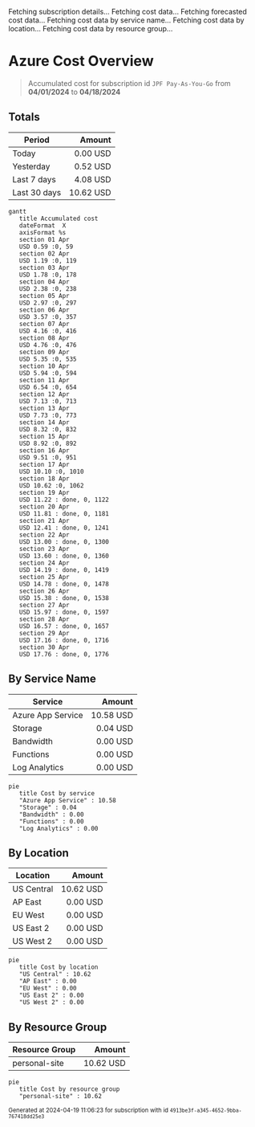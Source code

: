 Fetching subscription details...
Fetching cost data...
Fetching forecasted cost data...
Fetching cost data by service name...
Fetching cost data by location...
Fetching cost data by resource group...
# Azure Cost Overview

> Accumulated cost for subscription id `JPF Pay-As-You-Go` from **04/01/2024** to **04/18/2024**

## Totals

|Period|Amount|
|---|---:|
|Today|0.00 USD|
|Yesterday|0.52 USD|
|Last 7 days|4.08 USD|
|Last 30 days|10.62 USD|

```mermaid
gantt
   title Accumulated cost
   dateFormat  X
   axisFormat %s
   section 01 Apr
   USD 0.59 :0, 59
   section 02 Apr
   USD 1.19 :0, 119
   section 03 Apr
   USD 1.78 :0, 178
   section 04 Apr
   USD 2.38 :0, 238
   section 05 Apr
   USD 2.97 :0, 297
   section 06 Apr
   USD 3.57 :0, 357
   section 07 Apr
   USD 4.16 :0, 416
   section 08 Apr
   USD 4.76 :0, 476
   section 09 Apr
   USD 5.35 :0, 535
   section 10 Apr
   USD 5.94 :0, 594
   section 11 Apr
   USD 6.54 :0, 654
   section 12 Apr
   USD 7.13 :0, 713
   section 13 Apr
   USD 7.73 :0, 773
   section 14 Apr
   USD 8.32 :0, 832
   section 15 Apr
   USD 8.92 :0, 892
   section 16 Apr
   USD 9.51 :0, 951
   section 17 Apr
   USD 10.10 :0, 1010
   section 18 Apr
   USD 10.62 :0, 1062
   section 19 Apr
   USD 11.22 : done, 0, 1122
   section 20 Apr
   USD 11.81 : done, 0, 1181
   section 21 Apr
   USD 12.41 : done, 0, 1241
   section 22 Apr
   USD 13.00 : done, 0, 1300
   section 23 Apr
   USD 13.60 : done, 0, 1360
   section 24 Apr
   USD 14.19 : done, 0, 1419
   section 25 Apr
   USD 14.78 : done, 0, 1478
   section 26 Apr
   USD 15.38 : done, 0, 1538
   section 27 Apr
   USD 15.97 : done, 0, 1597
   section 28 Apr
   USD 16.57 : done, 0, 1657
   section 29 Apr
   USD 17.16 : done, 0, 1716
   section 30 Apr
   USD 17.76 : done, 0, 1776
```

## By Service Name

|Service|Amount|
|---|---:|
|Azure App Service|10.58 USD|
|Storage|0.04 USD|
|Bandwidth|0.00 USD|
|Functions|0.00 USD|
|Log Analytics|0.00 USD|

```mermaid
pie
   title Cost by service
   "Azure App Service" : 10.58
   "Storage" : 0.04
   "Bandwidth" : 0.00
   "Functions" : 0.00
   "Log Analytics" : 0.00
```

## By Location

|Location|Amount|
|---|---:|
|US Central|10.62 USD|
|AP East|0.00 USD|
|EU West|0.00 USD|
|US East 2|0.00 USD|
|US West 2|0.00 USD|

```mermaid
pie
   title Cost by location
   "US Central" : 10.62
   "AP East" : 0.00
   "EU West" : 0.00
   "US East 2" : 0.00
   "US West 2" : 0.00
```

## By Resource Group

|Resource Group|Amount|
|---|---:|
|personal-site|10.62 USD|

```mermaid
pie
   title Cost by resource group
   "personal-site" : 10.62
```

<sup>Generated at 2024-04-19 11:06:23 for subscription with id `4913be3f-a345-4652-9bba-767418dd25e3`</sup>
